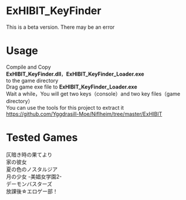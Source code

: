 # ExHIBIT_KeyFinder
This is a beta version. There may be an error
# Usage
Compile and Copy  
**ExHIBIT_KeyFinder.dll**，**ExHIBIT_KeyFinder_Loader.exe**  
to the game directory  
Drag game exe file to **ExHIBIT_KeyFinder_Loader.exe**  
Wait a while，You will get two keys（console）and two key files（game directory）  
You can use the tools for this project to extract it   
https://github.com/Yggdrasill-Moe/Niflheim/tree/master/ExHIBIT

# Tested Games
仄暗き時の果てより  
家の彼女  
夏の色のノスタルジア  
月の少女 -美娼女学園2-  
デーモンバスターズ  
放課後☆エロゲー部！  
